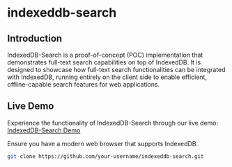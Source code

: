 # indexeddb-search

## Introduction

IndexedDB-Search is a proof-of-concept (POC) implementation that demonstrates full-text search capabilities on top of IndexedDB. It is designed to showcase how full-text search functionalities can be integrated with IndexedDB, running entirely on the client side to enable efficient, offline-capable search features for web applications.

## Live Demo

Experience the functionality of IndexedDB-Search through our live demo: [IndexedDB-Search Demo](https://censacrof.github.io/indexeddb-search/)

Ensure you have a modern web browser that supports IndexedDB.

```bash
git clone https://github.com/your-username/indexeddb-search.git

